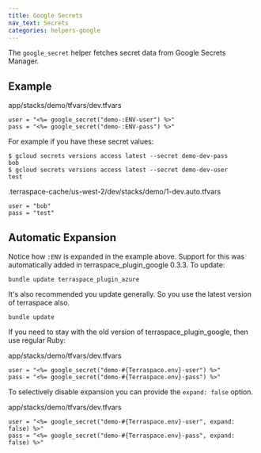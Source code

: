 ```yaml
---
title: Google Secrets
nav_text: Secrets
categories: helpers-google
---
```


The `google_secret` helper fetches secret data from Google Secrets Manager.

## Example

app/stacks/demo/tfvars/dev.tfvars

    user = "<%= google_secret("demo-:ENV-user") %>"
    pass = "<%= google_secret("demo-:ENV-pass") %>"

For example if you have these secret values:

    $ gcloud secrets versions access latest --secret demo-dev-pass
    bob
    $ gcloud secrets versions access latest --secret demo-dev-user
    test

.terraspace-cache/us-west-2/dev/stacks/demo/1-dev.auto.tfvars

    user = "bob"
    pass = "test"

## Automatic Expansion

Notice how `:ENV` is expanded in the example above. Support for this was automatically added in terraspace\_plugin_google 0.3.3. To update:

    bundle update terraspace_plugin_azure

It's also recommended you update generally. So you use the latest version of terraspace also.

    bundle update

If you need to stay with the old version of terraspace\_plugin_google, then use regular Ruby:

app/stacks/demo/tfvars/dev.tfvars

    user = "<%= google_secret("demo-#{Terraspace.env}-user") %>"
    pass = "<%= google_secret("demo-#{Terraspace.env}-pass") %>"

To selectively disable expansion you can provide the `expand: false` option.

app/stacks/demo/tfvars/dev.tfvars

    user = "<%= google_secret("demo-#{Terraspace.env}-user", expand: false) %>"
    pass = "<%= google_secret("demo-#{Terraspace.env}-pass", expand: false) %>"
